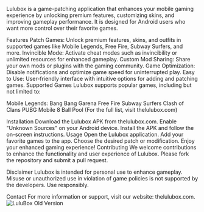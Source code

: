 Lulubox is a game-patching application that enhances your mobile gaming experience by unlocking premium features, customizing skins, and improving gameplay performance. It is designed for Android users who want more control over their favorite games.

Features
Patch Games: Unlock premium features, skins, and outfits in supported games like Mobile Legends, Free Fire, Subway Surfers, and more.
Invincible Mode: Activate cheat modes such as invincibility or unlimited resources for enhanced gameplay.
Custom Mod Sharing: Share your own mods or plugins with the gaming community.
Game Optimization: Disable notifications and optimize game speed for uninterrupted play.
Easy to Use: User-friendly interface with intuitive options for adding and patching games.
Supported Games
Lulubox supports popular games, including but not limited to:

Mobile Legends: Bang Bang
Garena Free Fire
Subway Surfers
Clash of Clans
PUBG Mobile
8 Ball Pool
(For the full list, visit thelulubox.com)

Installation
Download the Lulubox APK from thelulubox.com.
Enable "Unknown Sources" on your Android device.
Install the APK and follow the on-screen instructions.
Usage
Open the Lulubox application.
Add your favorite games to the app.
Choose the desired patch or modification.
Enjoy your enhanced gaming experience!
Contributing
We welcome contributions to enhance the functionality and user experience of Lulubox. Please fork the repository and submit a pull request.

Disclaimer
Lulubox is intended for personal use to enhance gameplay. Misuse or unauthorized use in violation of game policies is not supported by the developers. Use responsibly.

Contact
For more information or support, visit our website: thelulubox.com.![LuluBox Old Version](https://github.com/user-attachments/assets/402dd32f-5837-4226-9ce0-bd7ce7be05c4)
